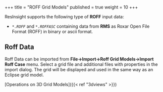 +++
title = "ROFF Grid Models"
published = true
weight = 10
+++
 
ResInsight supports the following type of **ROFF** input data:

- _`*.ROFF`_ and _`*.ROFFASC`_ containing data from **RMS** as Roxar Open File Format (ROFF) in binary or ascii format.


## Roff Data

Roff Data can be imported from **File->Import->Roff Grid Models->Import Roff Case** menu. Select a grid file and additional files with properties in the import dialog. The grid will be displayed and used in the same way as an Eclipse grid model.

[Operations on 3D Grid Models]({{< ref "3dviews" >}})   
